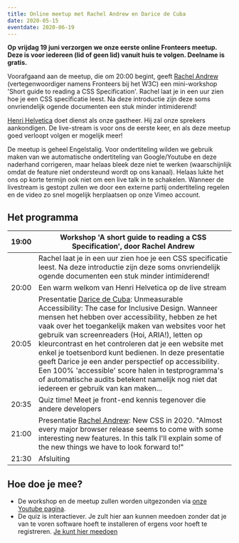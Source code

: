 ```yaml
---
title: Online meetup met Rachel Andrew en Darice de Cuba
date: 2020-05-15
eventdate: 2020-06-19
---
```


**Op vrijdag 19 juni verzorgen we onze eerste online Fronteers meetup. Deze is voor iedereen (lid of geen lid) vanuit huis te volgen. Deelname is gratis.**

Voorafgaand aan de meetup, die om 20:00 begint, geeft [Rachel Andrew](https://twitter.com/rachelandrew]) (vertegenwoordiger namens Fronteers bij het W3C) een mini-workshop 'Short guide to reading a CSS Specification'. Rachel laat je in een uur zien hoe je een CSS specificatie leest. Na deze introductie zijn deze soms onvriendelijk ogende documenten een stuk minder intimiderend!

[Henri Helvetica](https://twitter.com/HenriHelvetica) doet dienst als onze gastheer. Hij zal onze sprekers aankondigen.
De live-stream is voor ons de eerste keer, en als deze meetup goed verloopt volgen er mogelijk meer!

De meetup is geheel Engelstalig. Voor ondertiteling wilden we gebruik maken van we automatische ondertiteling van Google/Youtube en deze naderhand corrigeren, maar helaas bleek deze niet te werken (waarschijnlijk omdat de feature niet ondersteund wordt op ons kanaal). Helaas lukte het ons op korte termijn ook niet om een live talk in te schakelen.
Wanneer de livestream is gestopt zullen we door een externe partij ondertiteling regelen en de video zo snel mogelijk herplaatsen op onze Vimeo account.

## Het programma

| 19:00 | Workshop 'A short guide to reading a CSS Specification', door Rachel Andrew                                                                                                                                                                                                                                                                                                                                                                                                                                                                                                                                |
| ----- | ---------------------------------------------------------------------------------------------------------------------------------------------------------------------------------------------------------------------------------------------------------------------------------------------------------------------------------------------------------------------------------------------------------------------------------------------------------------------------------------------------------------------------------------------------------------------------------------------------------- |
|       | Rachel laat je in een uur zien hoe je een CSS specificatie leest. Na deze introductie zijn deze soms onvriendelijk ogende documenten een stuk minder intimiderend!                                                                                                                                                                                                                                                                                                                                                                                                                                         |
| 20:00 | Een warm welkom van Henri Helvetica op de live stream                                                                                                                                                                                                                                                                                                                                                                                                                                                                                                                                                      |
| 20:05 | Presentatie [Darice de Cuba](https://darice.org/): Unmeasurable Accessibility: The case for Inclusive Design. Wanneer mensen het hebben over accessibility, hebben ze het vaak over het toegankelijk maken van websites voor het gebruik van screenreaders (Hoi, ARIA!), letten op kleurcontrast en het controleren dat je een website met enkel je toetsenbord kunt bedienen. In deze presentatie geeft Darice je een ander perspectief op accessibility. Een 100% 'accessible' score halen in testprogramma's of automatische audits betekent namelijk nog niet dat iedereen er gebruik van kan maken... |
| 20:35 | Quiz time! Meet je front-end kennis tegenover die andere developers                                                                                                                                                                                                                                                                                                                                                                                                                                                                                                                                        |
| 21:00 | Presentatie [Rachel Andrew](https://rachelandrew.co.uk/): New CSS in 2020. "Almost every major browser release seems to come with some interesting new features. In this talk I'll explain some of the new things we have to look forward to!"                                                                                                                                                                                                                                                                                                                                                             |
| 21:30 | Afsluiting                                                                                                                                                                                                                                                                                                                                                                                                                                                                                                                                                                                                 |

## Hoe doe je mee?

-   De workshop en de meetup zullen worden uitgezonden via [onze Youtube pagina](https://www.youtube.com/watch?v=N2tvZ4P44jY).
-   De quiz is interactiever. Je zult hier aan kunnen meedoen zonder dat je van te voren software hoeft te installeren of ergens voor hoeft te registreren. [Je kunt hier meedoen](https://meet.google.com/vjr-jdhk-fii)
